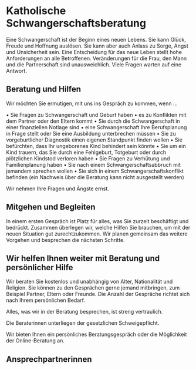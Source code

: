 # Katholische Schwangerschaftsberatung


Eine Schwangerschaft ist der Beginn eines neuen Lebens. Sie kann Glück, Freude und Hoffnung auslösen. Sie kann aber auch Anlass zu Sorge, Angst und Unsicherheit sein. Eine Entscheidung für das neue Leben stellt hohe Anforderungen an alle Betroffenen. 
Veränderungen für die Frau, den Mann und die Partnerschaft sind unausweichlich. Viele Fragen warten auf eine Antwort.

## Beratung und Hilfen

Wir möchten Sie ermutigen, mit uns ins Gespräch zu kommen, wenn ...

• Sie Fragen zu Schwangerschaft und Geburt haben
• es zu Konflikten mit dem Partner oder den Eltern kommt
• Sie durch die Schwangerschaft in einer finanziellen Notlage sind
• eine Schwangerschaft Ihre Berufsplanung in Frage stellt oder Sie eine Ausbildung unterbrechen müssen
• Sie zu vorgeburtlicher Diagnostik einen eigenen Standpunkt finden wollen
• Sie befürchten, dass Ihr ungeborenes Kind behindert sein könnte
• Sie um ein Kind trauern, das Sie durch eine Fehlgeburt, Totgeburt oder durch plötzlichen Kindstod verloren haben
• Sie Fragen zu Verhütung und Familienplanung haben
• Sie nach einem Schwangerschaftsabbruch mit jemandem sprechen wollen
• Sie sich in einem Schwangerschaftskonflikt befinden (ein Nachweis über die Beratung kann nicht ausgestellt werden)

Wir nehmen Ihre Fragen und Ängste ernst.

## Mitgehen und Begleiten

In einem ersten Gespräch ist Platz für alles, was Sie zurzeit beschäftigt und bedrückt. Zusammen überlegen wir, welche Hilfen Sie brauchen, um mit der neuen Situation gut zurechtzukommen. Wir planen gemeinsam das weitere Vorgehen und besprechen die nächsten Schritte.

## Wir helfen Ihnen weiter mit Beratung und persönlicher Hilfe

Wir beraten Sie kostenlos und unabhängig von Alter, Nationalität und Religion. Sie können zu den Gesprächen gerne jemand mitbringen, zum Beispiel Partner, Eltern oder Freunde. Die Anzahl der Gespräche richtet sich nach Ihrem persönlichen Bedarf.

Alles, was wir in der Beratung besprechen, ist streng vertraulich.

Die Beraterinnen unterliegen der gesetzlichen Schweigepflicht.

Wir bieten Ihnen ein persönliches Beratungsgespräch oder die Möglichkeit der Online-Beratung an.

## Ansprechpartnerinnen